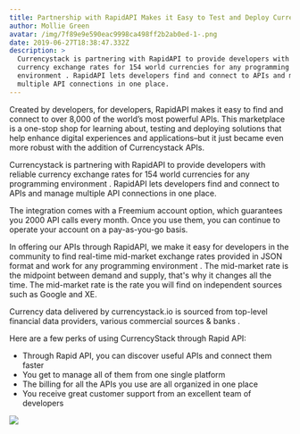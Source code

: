 ```yaml
---
title: Partnership with RapidAPI Makes it Easy to Test and Deploy CurrencyStack API
author: Mollie Green
avatar: /img/7f89e9e590eac9998ca498ff2b2ab0ed-1-.png
date: 2019-06-27T18:38:47.332Z
description: >
  Currencystack is partnering with RapidAPI to provide developers with reliable
  currency exchange rates for 154 world currencies for any programming
  environment . RapidAPI lets developers find and connect to APIs and manage
  multiple API connections in one place.
---
```

Created by developers, for developers, RapidAPI makes it easy to find and connect to over 8,000 of the world’s most powerful APIs. This marketplace is a one-stop shop for learning about, testing and deploying solutions that help enhance digital experiences and applications–but it just became even more robust with the addition of Currencystack APIs.

Currencystack is partnering with RapidAPI to provide developers with reliable currency exchange rates for 154 world currencies for any programming environment
. RapidAPI lets developers find and connect to APIs and manage multiple API connections in one place.

The integration comes with a Freemium account option, which guarantees you 2000 API calls every month. Once you use them, you can continue to operate your account on a pay-as-you-go basis.

In offering our APIs through RapidAPI, we make it easy for developers in the community to find real-time mid-market exchange rates provided in JSON format and work for any programming environment
. The mid-market rate is the midpoint between demand and supply, that's why it changes all the time. The mid-market rate is the rate you will find on independent sources such as Google and XE. 

Currency data delivered by currencystack.io is sourced from top-level financial data providers, various commercial sources & banks
. 

Here are a few perks of using CurrencyStack through Rapid API:

* Through Rapid API, you can discover useful APIs and connect them faster
* You get to manage all of them from one single platform
* The billing for all the APIs you use are all organized in one place
* You receive great customer support from an excellent team of developers

![](/img/connect-on-rapidapi.png)
